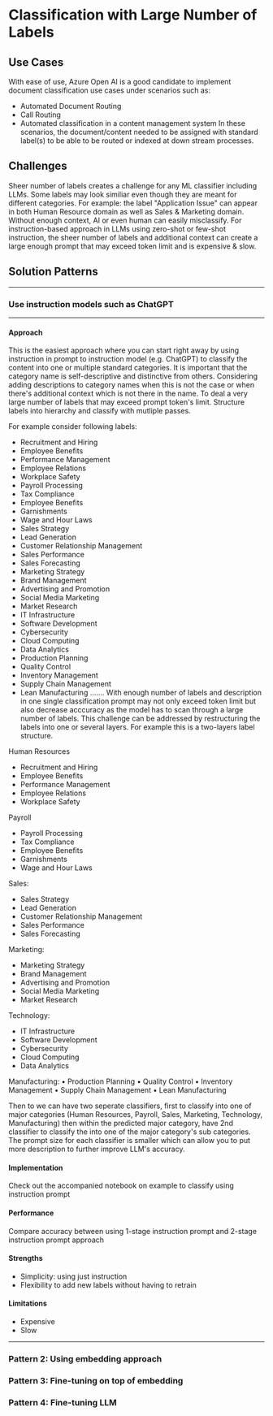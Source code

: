 # Classification with Large Number of Labels

## Use Cases
With ease of use, Azure Open AI is a good candidate to implement document classification use cases under scenarios such as:
- Automated Document Routing
- Call Routing
- Automated classification in a content management system
In these scenarios, the document/content needed to be assigned with standard label(s) to be able to be routed or indexed at down stream processes. 


## Challenges
Sheer number of labels creates a challenge for any ML classifier including LLMs. Some labels may look similiar even though they are meant for different categories. For example: the label "Application Issue" can appear in both Human Resource domain as well as Sales & Marketing domain. Without enough context, AI or even human can easily misclassify. 
For instruction-based approach in LLMs using zero-shot or few-shot instruction, the sheer number of labels and additional context can create a large enough prompt that may exceed token limit and is expensive & slow.

## Solution Patterns

---
### Use instruction models such as ChatGPT
---
#### Approach

This is the easiest approach where you can start right away by using instruction in prompt to instruction model (e.g. ChatGPT) to classify the content into one or multiple standard categories. 
It is important that the category name is self-descriptive and distinctive from others. Considering adding descriptions to category names when this is not the case or when there's additional context which is not there in the name.
To deal a very large number of labels that may exceed prompt token's limit. Structure labels into hierarchy and classify with mutliple passes.

For example consider following labels:
- Recruitment and Hiring
- Employee Benefits
- Performance Management
- Employee Relations
- Workplace Safety
- Payroll Processing
- Tax Compliance
- Employee Benefits
- Garnishments
- Wage and Hour Laws
- Sales Strategy
- Lead Generation
- Customer Relationship Management
- Sales Performance
- Sales Forecasting
- Marketing Strategy
- Brand Management
- Advertising and Promotion
- Social Media Marketing
- Market Research
- IT Infrastructure
- Software Development
- Cybersecurity
- Cloud Computing
- Data Analytics
- Production Planning
- Quality Control
- Inventory Management
- Supply Chain Management
- Lean Manufacturing
.......
With enough number of labels and description in one single classification prompt may not only exceed token limit but also decrease acccuracy as the model has to scan through a large number of labels.
This challenge can be addressed by restructuring the labels into one or several layers. For example this is a two-layers label structure.

Human Resources
- Recruitment and Hiring
- Employee Benefits
- Performance Management
- Employee Relations
- Workplace Safety

Payroll
- Payroll Processing
- Tax Compliance
- Employee Benefits
- Garnishments
- Wage and Hour Laws

Sales:
- Sales Strategy
- Lead Generation
- Customer Relationship Management
- Sales Performance
- Sales Forecasting

Marketing:
- Marketing Strategy
- Brand Management
- Advertising and Promotion
- Social Media Marketing
- Market Research

Technology:
- IT Infrastructure
- Software Development
- Cybersecurity
- Cloud Computing
- Data Analytics

Manufacturing:
•	Production Planning
•	Quality Control
•	Inventory Management
•	Supply Chain Management
•	Lean Manufacturing

Then to we can have two seperate classifiers, first to classify into one of major categories (Human Resources, Payroll, Sales, Marketing, Technology, Manufacturing) then within the predicted major category, have 2nd classifier to classify the into one of the major category's sub categories.
The prompt size for each classifier is smaller which can allow you to put more description to further improve LLM's accuracy. 

#### Implementation

Check out the accompanied notebook on example to classify using instruction prompt 
#### Performance
Compare accuracy between using 1-stage instruction prompt and 2-stage instruction prompt approach 

#### Strengths

- Simplicity: using just instruction
- Flexibility to add new labels without having to retrain

#### Limitations
- Expensive 
- Slow 

---
### Pattern 2: Using embedding approach 

### Pattern 3: Fine-tuning on top of embedding

### Pattern 4: Fine-tuning LLM


